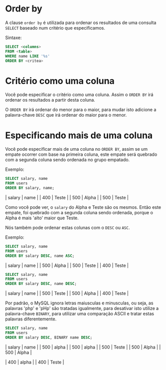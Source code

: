 # Order by

A clause `order by` é utilizada para ordenar os resultados de uma consulta `SELECT` baseado num critério que especificamos.

Sintaxe:

```sql
SELECT <columns>
FROM <table>
WHERE name LIKE '%s'
ORDER BY <critea>
```

# Critério como uma coluna

Você pode especificar o critério como uma coluna. Assim o `ORDER BY` irá ordenar os resultados a partir desta coluna.

O `ORDER BY` irá ordenar do menor para o maior, para mudar isto adicione a palavra-chave `DESC` que irá ordenar do maior para o menor.

# Especificando mais de uma coluna

Você pode especificar mais de uma coluna no `ORDER BY`, assim se um empate ocorrer com base na primeira coluna, este empate será quebrado com a segunda coluna sendo ordenada no grupo empatado.

Exemplo:

```sql
SELECT salary, name
FROM users
ORDER BY salary, name;
```

| salary | name  |
| 400    | Teste |
| 500    | Alpha |
| 500    | Teste |

Como você pode ver, o `salary` do Alpha e Teste são os mesmos. Então este empate, foi quebrado com a segunda coluna sendo ordenada, porque o Alpha é mais 'alto' maior que Teste.

Nós também pode ordenar estas colunas com o `DESC` ou `ASC`.

Exemplo:

```sql
SELECT salary, name
FROM users
ORDER BY salary DESC, name ASC;
```

| salary | name  |
| 500    | Alpha |
| 500    | Teste |
| 400    | Teste |

```sql
SELECT salary, name
FROM users
ORDER BY salary DESC, name DESC;
```

| salary | name  |
| 500    | Teste |
| 500    | Alpha |
| 400    | Teste |

Por padrão, o MySQL ignora letras maiusculas e minusculas, ou seja, as palavras 'php' e 'pHp' são tratadas igualmente, para desativar isto utilize a palavra-chave `BINARY`, para utilizar uma comparação ASCII e tratar estas palavras diferentemente.

```sql
SELECT salary, name
FROM users
ORDER BY salary DESC, BINARY name DESC;
```

| salary | name  |
| 500    | alpha |
| 500    | alpha | 
| 500    | Teste | 
| 500    | Alpha | 
| 500    | Alpha |

| 400    | alpha |
| 400    | Teste |